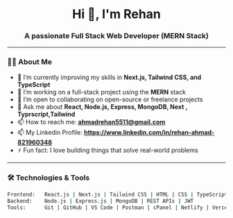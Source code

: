 <h1 align="center">Hi 👋, I'm Rehan</h1>
<h3 align="center">A passionate Full Stack Web Developer (MERN Stack)</h3>

---

### 👨‍💻 About Me

- 🌱 I’m currently improving my skills in **Next.js, Tailwind CSS, and TypeScript**
- 🔭 I’m working on a full-stack project using the **MERN** stack
- 👯 I’m open to collaborating on open-source or freelance projects
- 💬 Ask me about **React, Node.js, Express, MongoDB, Next , Typrscript,Tailwind**
- 📫 How to reach me: **ahmadrehan5511@gmail.com**
- 📫 My Linkedin Profile: **https://www.linkedin.com/in/rehan-ahmad-821960348**
- ⚡ Fun fact: I love building things that solve real-world problems

---

### 🛠️ Technologies & Tools

```bash
Frontend:   React.js | Next.js | Tailwind CSS | HTML | CSS | TypeScript
Backend:    Node.js | Express.js | MongoDB | REST APIs | JWT
Tools:      Git | GitHub | VS Code | Postman | cPanel | Netlify | Vercel
